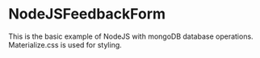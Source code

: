 # NodeJSFeedbackForm
This is the basic example of NodeJS with mongoDB database operations. Materialize.css is used for styling.
